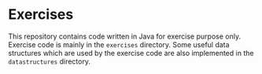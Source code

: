 # Exercises
This repository contains code written in Java for exercise purpose only. Exercise code is mainly in the `exercises` directory. Some useful data structures which are used by the exercise code are also implemented in the `datastructures` directory.
